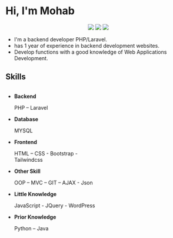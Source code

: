 <h1>Hi, I'm Mohab</h1>
<p align="center">
  <span>
    <a href="https://www.linkedin.com/in/mohab-mamdouh-9307a57b/"><img src="https://img.shields.io/badge/LinkedIn-0077B5?style=for-the-badge&logo=linkedin&logoColor=white"/></a>
  </span>
  <span>
    <a href="http://mohablog.herokuapp.com/"><img src="https://img.shields.io/badge/mySite-red?style=for-the-badge&logo=appveyor&logoColor=white"/></a>
  </span>
  <span>
    <a href="http://mohablog.herokuapp.com/"><img src="https://img.shields.io/badge/-Behance-blue?style=for-the-badge&logo=behance&logoColor=white
"/></a>
  </span>
</p>

<div>
  <ul>
    <li>I'm a backend developer PHP/Laravel.</li>
    <li>has 1 year of experience in backend development websites.</li>
    <li>Develop functions with a good knowledge of Web Applications Development.</li>
  </ul>
</div>

<div>
  <h2>Skills</h2>
  <ul style="float: left; width: 50%;">
    <li>
      <b>Backend</b><br>
      <p>PHP – Laravel</p>
    </li>
    <li>
      <b>Database</b><br>
      <p>MYSQL</p>
    </li>
    <li>
      <b>Frontend</b><br>
      <p>HTML – CSS - Bootstrap - Tailwindcss</p>
    </li>
    <li>
      <b>Other Skill</b><br>
      <p>OOP – MVC – GIT – AJAX - Json</p>
    </li>
    <li>
      <b>Little Knowledge</b><br>
      <p>JavaScript - JQuery - WordPress</p>
    </li>
    <li>
      <b>Prior Knowledge</b><br>
      <p>Python – Java </p>
    </li>
  </ul>
</div>

